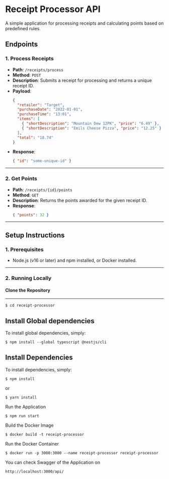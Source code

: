 # Receipt Processor API

A simple application for processing receipts and calculating points based on predefined rules. 

## Endpoints

### 1. Process Receipts
- **Path**: `/receipts/process`
- **Method**: `POST`
- **Description**: Submits a receipt for processing and returns a unique receipt ID.
- **Payload**:
    ```json
    {
      "retailer": "Target",
      "purchaseDate": "2022-01-01",
      "purchaseTime": "13:01",
      "items": [
        { "shortDescription": "Mountain Dew 12PK", "price": "6.49" },
        { "shortDescription": "Emils Cheese Pizza", "price": "12.25" }
      ],
      "total": "18.74"
    }
    ```
- **Response**:
    ```json
    { "id": "some-unique-id" }
    ```

---

### 2. Get Points
- **Path**: `/receipts/{id}/points`
- **Method**: `GET`
- **Description**: Returns the points awarded for the given receipt ID.
- **Response**:
    ```json
    { "points": 32 }
    ```

---

## Setup Instructions

### 1. Prerequisites
- Node.js (v16 or later) and npm installed, or Docker installed.

---

### 2. Running Locally

#### Clone the Repository
------------

```console
$ cd receipt-processor
```
Install Global dependencies
------------

To install global dependencies, simply:

```console
$ npm install --global typescript @nestjs/cli
```
Install Dependencies
------------

To install dependencies, simply:

```console
$ npm install
```
or 

```console
$ yarn install
```

Run the Application
```console
$ npm run start
```

Build the Docker Image

```console
$ docker build -t receipt-processor
```

Run the Docker Container

```console
$ docker run -p 3000:3000 --name receipt-processor receipt-processor
```

You can check Swagger of the Application on
```
http://localhost:3000/api/

```